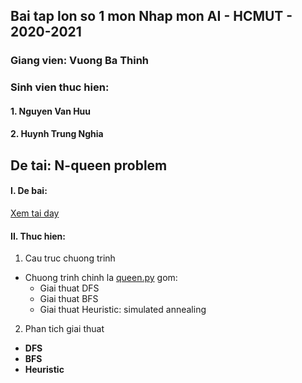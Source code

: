 ## Bai tap lon so 1 mon Nhap mon AI - HCMUT - 2020-2021
### Giang vien: Vuong Ba Thinh
### Sinh vien thuc hien:
#### 1. Nguyen Van Huu
#### 2. Huynh Trung Nghia

## De tai: N-queen problem
#### I. De bai:
[Xem tai day](https://github.com/huunguyencs/AI_Intro_Assignment/blob/main/Assignment1/BTL1.pdf)

#### II. Thuc hien:
1. Cau truc chuong trinh
- Chuong trinh chinh la [queen.py](https://github.com/huunguyencs/AI_Intro_Assignment/blob/main/Assignment1/queen.py) gom:
    - Giai thuat DFS
    - Giai thuat BFS
    - Giai thuat Heuristic: simulated annealing
2. Phan tich giai thuat
- **DFS**
- **BFS**
- **Heuristic**

